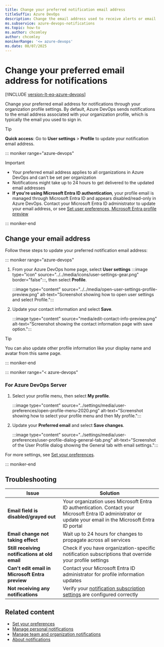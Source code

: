 ```yaml
---
title: Change your preferred notification email address
titleSuffix: Azure DevOps
description: Change the email address used to receive alerts or email  notifications managed in Azure DevOps.  
ms.subservice: azure-devops-notifications
ms.topic: how-to
ms.author: chcomley
author: chcomley
monikerRange: '<= azure-devops'
ms.date: 08/07/2025
---
```


# Change your preferred email address for notifications

[!INCLUDE [version-lt-eq-azure-devops](../../includes/version-lt-eq-azure-devops.md)]

Change your preferred email address for notifications through your organization profile settings. By default, Azure DevOps sends notifications to the email address associated with your organization profile, which is typically the email you used to sign in.

> [!TIP]
> **Quick access**: Go to **User settings** > **Profile** to update your notification email address.

::: moniker range="azure-devops"

> [!IMPORTANT]
> - Your preferred email address applies to all organizations in Azure DevOps and can't be set per organization
> - Notifications might take up to 24 hours to get delivered to the updated email addresses
> - **If you're using Microsoft Entra ID authentication**, your profile email is managed through Microsoft Entra ID and appears disabled/read-only in Azure DevOps. Contact your Microsoft Entra ID administrator to update your email address, or see [Set user preferences, Microsoft Entra profile preview](../settings/set-your-preferences.md#microsoft-entra-profile-preview)

::: moniker-end

## Change your email address

Follow these steps to update your preferred notification email address:

::: moniker range="azure-devops"

1. From your Azure DevOps home page, select **User settings** :::image type="icon" source="../../media/icons/user-settings-gear.png" border="false":::, then select **Profile**.

   :::image type="content" source="../../media/open-user-settings-profile-preview.png" alt-text="Screenshot showing how to open user settings and select Profile.":::

2. Update your contact information and select **Save**.

   :::image type="content" source="media/edit-contact-info-preview.png" alt-text="Screenshot showing the contact information page with save option.":::

> [!TIP]
> You can also update other profile information like your display name and avatar from this same page.

::: moniker-end

::: moniker range="< azure-devops"

### For Azure DevOps Server

1. Select your profile menu, then select **My profile**.  

	:::image type="content" source="../settings/media/user-preferences/open-profile-menu-2020.png" alt-text="Screenshot showing how to select your profile menu and then My profile.":::

2. Update your **Preferred email** and select **Save changes**.  

	:::image type="content" source="../settings/media/user-preferences/user-profile-dialog-general-tab.png" alt-text="Screenshot of the User Profile dialog showing the General tab with email settings.":::

For more settings, see [Set your preferences](../../organizations/settings/set-your-preferences.md).

::: moniker-end

## Troubleshooting

| Issue | Solution |
|-------|----------|
| **Email field is disabled/grayed out** | Your organization uses Microsoft Entra ID authentication. Contact your Microsoft Entra ID administrator or update your email in the Microsoft Entra ID portal |
| **Email change not taking effect** | Wait up to 24 hours for changes to propagate across all services |
| **Still receiving notifications at old email** | Check if you have organization-specific notification subscriptions that override your profile settings |
| **Can't edit email in Microsoft Entra preview** | Contact your Microsoft Entra ID administrator for profile information updates |
| **Not receiving any notifications** | Verify your [notification subscription settings](./manage-your-personal-notifications.md) are configured correctly |

## Related content

- [Set your preferences](../../organizations/settings/set-your-preferences.md)
- [Manage personal notifications](./manage-your-personal-notifications.md)
- [Manage team and organization notifications](manage-team-group-global-organization-notifications.md)
- [About notifications](./about-notifications.md)
